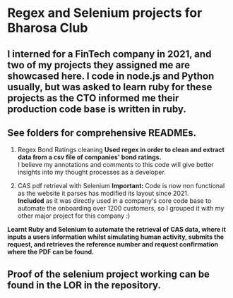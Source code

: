 # Regex and Selenium projects for Bharosa Club

## I interned for a FinTech company in 2021, and two of my projects they assigned me are showcased here. I code in node.js and Python usually, but was asked to learn ruby for these projects as the CTO informed me their production code base is written in ruby.

## See folders for comprehensive READMEs.
1. Regex Bond Ratings cleaning
<b>Used regex in order to clean and extract data from a csv file of companies' bond ratings. </b> <br> I believe my annotations and comments to this code will give better insights into my thought processes as a developer.

2. CAS pdf retrieval with Selenium
<b>Important: </b> Code is now non functional as the website it parses has modified its layout since 2021. <br> <b>Included</b> as it was directly used in a company's core code base to automate the onboarding over 1200 customers, so I grouped it with my other major project for this company :)

<b> Learnt Ruby and Selenium to automate the retrieval of CAS data, where it inputs a users information whilst simulating human activity, submits the request, and retrieves the reference number and request confirmation where the PDF can be found.

## Proof of the selenium project working can be found in the LOR in the repository.
